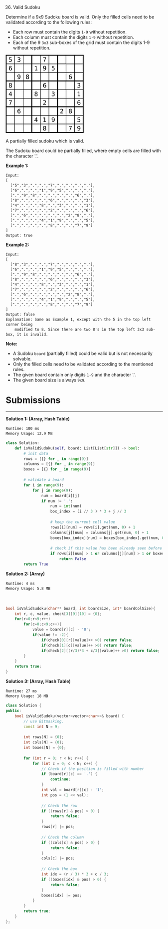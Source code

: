 36. Valid Sudoku

Determine if a 9x9 Sudoku board is valid. Only the filled cells need to be validated according to the following rules:

* Each row must contain the digits `1-9` without repetition.
* Each column must contain the digits `1-9` without repetition.
* Each of the 9 `3x3` sub-boxes of the grid must contain the digits 1-9 without repetition.

![36_250px-Sudoku-by-L2G-20050714.svg.png](img/36_250px-Sudoku-by-L2G-20050714.svg.png)

A partially filled sudoku which is valid.

The Sudoku board could be partially filled, where empty cells are filled with the character '.'.

**Example 1:**
```
Input:
[
  ["5","3",".",".","7",".",".",".","."],
  ["6",".",".","1","9","5",".",".","."],
  [".","9","8",".",".",".",".","6","."],
  ["8",".",".",".","6",".",".",".","3"],
  ["4",".",".","8",".","3",".",".","1"],
  ["7",".",".",".","2",".",".",".","6"],
  [".","6",".",".",".",".","2","8","."],
  [".",".",".","4","1","9",".",".","5"],
  [".",".",".",".","8",".",".","7","9"]
]
Output: true
```

**Example 2:**
```
Input:
[
  ["8","3",".",".","7",".",".",".","."],
  ["6",".",".","1","9","5",".",".","."],
  [".","9","8",".",".",".",".","6","."],
  ["8",".",".",".","6",".",".",".","3"],
  ["4",".",".","8",".","3",".",".","1"],
  ["7",".",".",".","2",".",".",".","6"],
  [".","6",".",".",".",".","2","8","."],
  [".",".",".","4","1","9",".",".","5"],
  [".",".",".",".","8",".",".","7","9"]
]
Output: false
Explanation: Same as Example 1, except with the 5 in the top left corner being 
    modified to 8. Since there are two 8's in the top left 3x3 sub-box, it is invalid.
```

**Note:**

* A Sudoku `board` (partially filled) could be valid but is not necessarily solvable.
* Only the filled cells need to be validated according to the mentioned rules.
* The given board contain only digits `1-9` and the character '.'.
* The given board size is always `9x9`.

# Submissions
---
**Solution 1: (Array, Hash Table)**
```
Runtime: 100 ms
Memory Usage: 12.9 MB
```
```python
class Solution:
    def isValidSudoku(self, board: List[List[str]]) -> bool:
        # init data
        rows = [{} for _ in range(9)]
        columns = [{} for _ in range(9)]
        boxes = [{} for _ in range(9)]

        # validate a board
        for i in range(9):
            for j in range(9):
                num = board[i][j]
                if num != '.':
                    num = int(num)
                    box_index = (i // 3 ) * 3 + j // 3
                    
                    # keep the current cell value
                    rows[i][num] = rows[i].get(num, 0) + 1
                    columns[j][num] = columns[j].get(num, 0) + 1
                    boxes[box_index][num] = boxes[box_index].get(num, 0) + 1
                    
                    # check if this value has been already seen before
                    if rows[i][num] > 1 or columns[j][num] > 1 or boxes[box_index][num] > 1:
                        return False         
        return True
```

**Solution 2: (Array)**
```
Runtime: 4 ms
Memory Usage: 5.8 MB
```
```c


bool isValidSudoku(char** board, int boardSize, int* boardColSize){
    int r, c, value, check[3][9][10] = {0};
    for(r=0;r<9;r++)
        for(c=0;c<9;c++){
            value = board[r][c] - '0';
            if(value != -2){
                if(check[0][r][value]++ >0) return false;
                if(check[1][c][value]++ >0) return false;
                if(check[2][(r/3)*3 + c/3][value]++ >0) return false;
        }
    }
    return true;
}
```

**Solution 3: (Array, Hash Table)**
```
Runtime: 27 ms
Memory Usage: 18 MB
```
```c++
class Solution {
public:
    bool isValidSudoku(vector<vector<char>>& board) {
        // use Bitmasking.
        const int N = 9;

        int rows[N] = {0};
        int cols[N] = {0};
        int boxes[N] = {0};

        for (int r = 0; r < N; r++) {
            for (int c = 0; c < N; c++) {
                // Check if the position is filled with number
                if (board[r][c] == '.') {
                    continue;
                }
                int val = board[r][c] - '1';
                int pos = (1 << val);

                // Check the row
                if ((rows[r] & pos) > 0) {
                    return false;
                }
                rows[r] |= pos;

                // Check the column
                if ((cols[c] & pos) > 0) {
                    return false;
                }
                cols[c] |= pos;

                // Check the box
                int idx = (r / 3) * 3 + c / 3;
                if ((boxes[idx] & pos) > 0) {
                    return false;
                }
                boxes[idx] |= pos;
            }
        }
        return true;
    }
};
```
